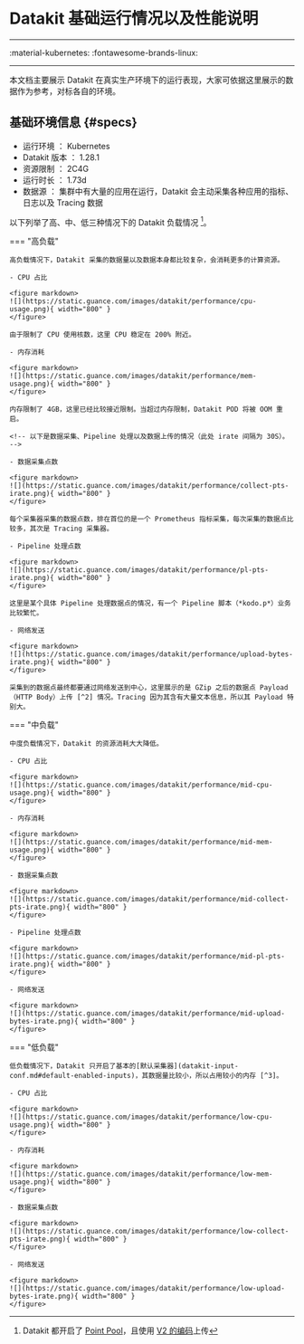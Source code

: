 
# Datakit 基础运行情况以及性能说明

---

:material-kubernetes: :fontawesome-brands-linux:

---

本文档主要展示 Datakit 在真实生产环境下的运行表现，大家可依据这里展示的数据作为参考，对标各自的环境。

## 基础环境信息 {#specs}

- 运行环境     ： Kubernetes
- Datakit 版本 ： 1.28.1
- 资源限制     ： 2C4G
- 运行时长     ： 1.73d
- 数据源       ： 集群中有大量的应用在运行，Datakit 会主动采集各种应用的指标、日志以及 Tracing 数据

以下列举了高、中、低三种情况下的 Datakit 负载情况 [^1]。

<!-- markdownlint-disable MD046 -->
=== "高负载"

    高负载情况下，Datakit 采集的数据量以及数据本身都比较复杂，会消耗更多的计算资源。
    
    - CPU 占比
    
    <figure markdown>
    ![](https://static.guance.com/images/datakit/performance/cpu-usage.png){ width="800" }
    </figure>
    
    由于限制了 CPU 使用核数，这里 CPU 稳定在 200% 附近。

    - 内存消耗
    
    <figure markdown>
    ![](https://static.guance.com/images/datakit/performance/mem-usage.png){ width="800" }
    </figure>
    
    内存限制了 4GB，这里已经比较接近限制。当超过内存限制，Datakit POD 将被 OOM 重启。
    
    <!-- 以下是数据采集、Pipeline 处理以及数据上传的情况（此处 irate 间隔为 30S）。 -->
    
    - 数据采集点数
    
    <figure markdown>
    ![](https://static.guance.com/images/datakit/performance/collect-pts-irate.png){ width="800" }
    </figure>
    
    每个采集器采集的数据点数，排在首位的是一个 Prometheus 指标采集，每次采集的数据点比较多，其次是 Tracing 采集器。
    
    - Pipeline 处理点数

    <figure markdown>
    ![](https://static.guance.com/images/datakit/performance/pl-pts-irate.png){ width="800" }
    </figure>
    
    这里是某个具体 Pipeline 处理数据点的情况，有一个 Pipeline 脚本（*kodo.p*）业务比较繁忙。
    
    - 网络发送

    <figure markdown>
    ![](https://static.guance.com/images/datakit/performance/upload-bytes-irate.png){ width="800" }
    </figure>
    
    采集到的数据点最终都要通过网络发送到中心，这里展示的是 GZip 之后的数据点 Payload （HTTP Body）上传 [^2] 情况。Tracing 因为其含有大量文本信息，所以其 Payload 特别大。

=== "中负载"

    中度负载情况下，Datakit 的资源消耗大大降低。
    
    - CPU 占比
    
    <figure markdown>
    ![](https://static.guance.com/images/datakit/performance/mid-cpu-usage.png){ width="800" }
    </figure>

    - 内存消耗

    <figure markdown>
    ![](https://static.guance.com/images/datakit/performance/mid-mem-usage.png){ width="800" }
    </figure>
    
    - 数据采集点数
    
    <figure markdown>
    ![](https://static.guance.com/images/datakit/performance/mid-collect-pts-irate.png){ width="800" }
    </figure>
    
    - Pipeline 处理点数

    <figure markdown>
    ![](https://static.guance.com/images/datakit/performance/mid-pl-pts-irate.png){ width="800" }
    </figure>
    
    - 网络发送

    <figure markdown>
    ![](https://static.guance.com/images/datakit/performance/mid-upload-bytes-irate.png){ width="800" }
    </figure>

=== "低负载"

    低负载情况下，Datakit 只开启了基本的[默认采集器](datakit-input-conf.md#default-enabled-inputs)，其数据量比较小，所以占用较小的内存 [^3]。

    - CPU 占比
    
    <figure markdown>
    ![](https://static.guance.com/images/datakit/performance/low-cpu-usage.png){ width="800" }
    </figure>

    - 内存消耗

    <figure markdown>
    ![](https://static.guance.com/images/datakit/performance/low-mem-usage.png){ width="800" }
    </figure>

    - 数据采集点数
    
    <figure markdown>
    ![](https://static.guance.com/images/datakit/performance/low-collect-pts-irate.png){ width="800" }
    </figure>

    - 网络发送

    <figure markdown>
    ![](https://static.guance.com/images/datakit/performance/low-upload-bytes-irate.png){ width="800" }
    </figure>

<!-- markdownlint-enable -->

<!-- markdownlint-disable MD053 -->
[^1]: Datakit 都开启了 [Point Pool](datakit-conf.md#point-pool)，且使用 [V2 的编码](datakit-conf.md#dataway-settings)上传
[^2]: 该数值跟 Pod 流量会有一定的出入，Pod 统计的是 Kubernetes 层面网络流量信息，它的值会比此处的流量要大
[^3]: 该低负载的 Datakit 是在额外的一台 Linux 服务器上测试的，它只开启了基础的采集器。由于没有 Pipeline 参与，所以没有对应的数据
<!-- markdownlint-enable -->
